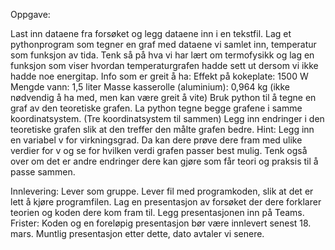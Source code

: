 Oppgave:

Last inn dataene fra forsøket og legg dataene inn i en tekstfil.
Lag et pythonprogram som tegner en graf med dataene vi samlet inn, temperatur som funksjon av tida.
Tenk så på hva vi har lært om termofysikk og lag en funksjon som viser hvordan temperaturgrafen hadde sett ut dersom vi ikke hadde noe energitap.
Info som er greit å ha:
Effekt på kokeplate: 1500 W
Mengde vann: 1,5 liter
Masse kasserolle (aluminium): 0,964 kg (ikke nødvendig å ha med, men kan være greit å vite)
Bruk python til å tegne en graf av den teoretiske grafen.
La python tegne begge grafene i samme koordinatsystem. (Tre koordinatsystem til sammen)
Legg inn endringer i den teoretiske grafen slik at den treffer den målte grafen bedre. Hint: Legg inn en variabel v for virkningsgrad. Da kan dere prøve dere fram med ulike verdier for v og se for hvilken verdi grafen passer best mulig. Tenk også over om det er andre endringer dere kan gjøre som får teori og praksis til å passe sammen.

Innlevering:
Lever som gruppe.
Lever fil med programkoden, slik at det er lett å kjøre programfilen.
Lag en presentasjon av forsøket der dere forklarer teorien og koden dere kom fram til. Legg presentasjonen inn på Teams.
Frister: Koden og en foreløpig presentasjon bør være innlevert senest 18. mars. 
Muntlig presentasjon etter dette, dato avtaler vi senere.
